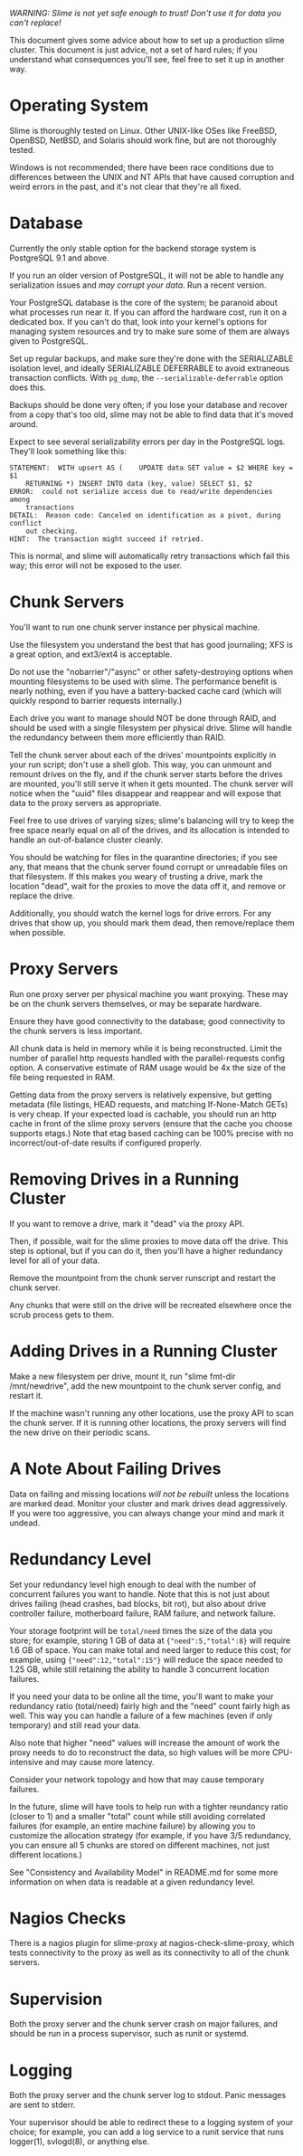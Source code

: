 *WARNING: Slime is not yet safe enough to trust! Don't use it for data you
can't replace!*

This document gives some advice about how to set up a production slime cluster.
This document is just advice, not a set of hard rules; if you understand what
consequences you'll see, feel free to set it up in another way.

Operating System
================

Slime is thoroughly tested on Linux. Other UNIX-like OSes like FreeBSD, OpenBSD,
NetBSD, and Solaris should work fine, but are not thoroughly tested.

Windows is not recommended; there have been race conditions due to differences
between the UNIX and NT APIs that have caused corruption and weird errors in the
past, and it's not clear that they're all fixed.

Database
========

Currently the only stable option for the backend storage system is PostgreSQL
9.1 and above.

If you run an older version of PostgreSQL, it will not be able to handle any
serialization issues and *may corrupt your data*. Run a recent version.

Your PostgreSQL database is the core of the system; be paranoid about what
processes run near it. If you can afford the hardware cost, run it on a
dedicated box. If you can't do that, look into your kernel's options for
managing system resources and try to make sure some of them are always given to
PostgreSQL.

Set up regular backups, and make sure they're done with the SERIALIZABLE
isolation level, and ideally SERIALIZABLE DEFERRABLE to avoid extraneous
transaction conflicts. With `pg_dump`, the `--serializable-deferrable` option
does this.

Backups should be done very often; if you lose your database and recover from a
copy that's too old, slime may not be able to find data that it's moved around.

Expect to see several serializability errors per day in the PostgreSQL logs.
They'll look something like this:

    STATEMENT:  WITH upsert AS (    UPDATE data SET value = $2 WHERE key = $1
        RETURNING *) INSERT INTO data (key, value) SELECT $1, $2    
    ERROR:  could not serialize access due to read/write dependencies among
        transactions
    DETAIL:  Reason code: Canceled on identification as a pivot, during conflict
        out checking.
    HINT:  The transaction might succeed if retried.

This is normal, and slime will automatically retry transactions which fail this
way; this error will not be exposed to the user.

Chunk Servers
=============

You'll want to run one chunk server instance per physical machine.

Use the filesystem you understand the best that has good journaling; XFS is a
great option, and ext3/ext4 is acceptable.

Do not use the "nobarrier"/"async" or other safety-destroying options when
mounting filesystems to be used with slime. The performance benefit is nearly
nothing, even if you have a battery-backed cache card (which will quickly
respond to barrier requests internally.)

Each drive you want to manage should NOT be done through RAID, and should be
used with a single filesystem per physical drive. Slime will handle the
redundancy between them more efficiently than RAID.

Tell the chunk server about each of the drives' mountpoints explicitly in your
run script; don't use a shell glob. This way, you can unmount and remount
drives on the fly, and if the chunk server starts before the drives are
mounted, you'll still serve it when it gets mounted. The chunk server will
notice when the "uuid" files disappear and reappear and will expose that data
to the proxy servers as appropriate.

Feel free to use drives of varying sizes; slime's balancing will try to keep the
free space nearly equal on all of the drives, and its allocation is intended to
handle an out-of-balance cluster cleanly.

You should be watching for files in the quarantine directories; if you see any,
that means that the chunk server found corrupt or unreadable files on that
filesystem. If this makes you weary of trusting a drive, mark the location
"dead", wait for the proxies to move the data off it, and remove or replace the
drive.

Additionally, you should watch the kernel logs for drive errors. For any drives
that show up, you should mark them dead, then remove/replace them when
possible.

Proxy Servers
=============

Run one proxy server per physical machine you want proxying. These may be on
the chunk servers themselves, or may be separate hardware.

Ensure they have good connectivity to the database; good connectivity to the
chunk servers is less important.

All chunk data is held in memory while it is being reconstructed. Limit the
number of parallel http requests handled with the parallel-requests config
option. A conservative estimate of RAM usage would be 4x the size of the file
being requested in RAM.

Getting data from the proxy servers is relatively expensive, but getting
metadata (file listings, HEAD requests, and matching If-None-Match GETs) is very
cheap. If your expected load is cachable, you should run an http cache in front
of the slime proxy servers (ensure that the cache you choose supports etags.)
Note that etag based caching can be 100% precise with no incorrect/out-of-date
results if configured properly.

Removing Drives in a Running Cluster
====================================

If you want to remove a drive, mark it "dead" via the proxy API.

Then, if possible, wait for the slime proxies to move data off the drive. This
step is optional, but if you can do it, then you'll have a higher redundancy
level for all of your data.

Remove the mountpoint from the chunk server runscript and restart the chunk
server.

Any chunks that were still on the drive will be recreated elsewhere once the
scrub process gets to them.

Adding Drives in a Running Cluster
==================================

Make a new filesystem per drive, mount it, run "slime fmt-dir /mnt/newdrive",
add the new mountpoint to the chunk server config, and restart it.

If the machine wasn't running any other locations, use the proxy API to scan the
chunk server. If it is running other locations, the proxy servers will find the
new drive on their periodic scans.

A Note About Failing Drives
===========================

Data on failing and missing locations *will not be rebuilt* unless the locations
are marked dead. Monitor your cluster and mark drives dead aggressively. If you
were too aggressive, you can always change your mind and mark it undead.

Redundancy Level
================

Set your redundancy level high enough to deal with the number of concurrent
failures you want to handle. Note that this is not just about drives failing
(head crashes, bad blocks, bit rot), but also about drive controller failure,
motherboard failure, RAM failure, and network failure.

Your storage footprint will be `total/need` times the size of the data you
store; for example, storing 1 GB of data at `{"need":5,"total":8}` will require
1.6 GB of space. You can make total and need larger to reduce this cost; for
example, using `{"need":12,"total":15"}` will reduce the space needed to
1.25 GB, while still retaining the ability to handle 3 concurrent location
failures.

If you need your data to be online all the time, you'll want to make your
redundancy ratio (total/need) fairly high and the "need" count fairly high as
well. This way you can handle a failure of a few machines (even if only
temporary) and still read your data.

Also note that higher "need" values will increase the amount of work the proxy
needs to do to reconstruct the data, so high values will be more CPU-intensive
and may cause more latency.

Consider your network topology and how that may cause temporary failures.

In the future, slime will have tools to help run with a tighter reundancy ratio
(closer to 1) and a smaller "total" count while still avoiding correlated
failures (for example, an entire machine failure) by allowing you to customize
the allocation strategy (for example, if you have 3/5 redundancy, you can ensure
all 5 chunks are stored on different machines, not just different locations.)

See "Consistency and Availability Model" in README.md for some more information
on when data is readable at a given redundancy level.

Nagios Checks
=============

There is a nagios plugin for slime-proxy at nagios-check-slime-proxy, which
tests connectivity to the proxy as well as its connectivity to all of the chunk
servers.

Supervision
===========

Both the proxy server and the chunk server crash on major failures, and should
be run in a process supervisor, such as runit or systemd.

Logging
=======

Both the proxy server and the chunk server log to stdout. Panic messages are
sent to stderr.

Your supervisor should be able to redirect these to a logging system of your
choice; for example, you can add a log service to a runit service that runs
logger(1), svlogd(8), or anything else.
